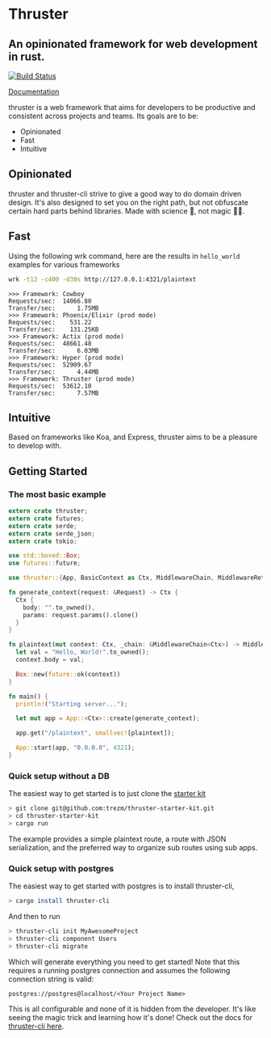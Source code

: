 # Thruster
## An opinionated framework for web development in rust.

[![Build Status](https://travis-ci.org/trezm/Thruster.svg?branch=master)](https://travis-ci.org/trezm/Thruster)

[Documentation](https://docs.rs/thruster/0.4.4/thruster/)

thruster is a web framework that aims for developers to be productive and consistent across projects and teams. Its goals are to be:
- Opinionated
- Fast
- Intuitive

## Opinionated

thruster and thruster-cli strive to give a good way to do domain driven design. It's also designed to set you on the right path, but not obfuscate certain hard parts behind libraries. Made with science 🔭, not magic 🧙‍♂️.

## Fast

Using the following wrk command, here are the results in `hello_world` examples for various frameworks

```bash
wrk -t12 -c400 -d30s http://127.0.0.1:4321/plaintext
```

```
>>> Framework: Cowboy
Requests/sec:  14066.80
Transfer/sec:      1.75MB
>>> Framework: Phoenix/Elixir (prod mode)
Requests/sec:    531.22
Transfer/sec:    131.25KB
>>> Framework: Actix (prod mode)
Requests/sec:  48661.48
Transfer/sec:      6.03MB
>>> Framework: Hyper (prod mode)
Requests/sec:  52909.67
Transfer/sec:      4.44MB
>>> Framework: Thruster (prod mode)
Requests/sec:  53612.10
Transfer/sec:      7.57MB
```

## Intuitive

Based on frameworks like Koa, and Express, thruster aims to be a pleasure to develop with.

## Getting Started

### The most basic example

```rust
extern crate thruster;
extern crate futures;
extern crate serde;
extern crate serde_json;
extern crate tokio;

use std::boxed::Box;
use futures::future;

use thruster::{App, BasicContext as Ctx, MiddlewareChain, MiddlewareReturnValue, Request};

fn generate_context(request: &Request) -> Ctx {
  Ctx {
    body: "".to_owned(),
    params: request.params().clone()
  }
}

fn plaintext(mut context: Ctx, _chain: &MiddlewareChain<Ctx>) -> MiddlewareReturnValue<Ctx> {
  let val = "Hello, World!".to_owned();
  context.body = val;

  Box::new(future::ok(context))
}

fn main() {
  println!("Starting server...");

  let mut app = App::<Ctx>::create(generate_context);

  app.get("/plaintext", smallvec![plaintext]);

  App::start(app, "0.0.0.0", 4321);
}
```

### Quick setup without a DB

The easiest way to get started is to just clone the [starter kit](https://github.com/trezm/thruster-starter-kit)

```bash
> git clone git@github.com:trezm/thruster-starter-kit.git
> cd thruster-starter-kit
> cargo run
```

The example provides a simple plaintext route, a route with JSON serialization, and the preferred way to organize sub routes using sub apps.

### Quick setup with postgres

The easiest way to get started with postgres is to install thruster-cli,

```bash
> cargo install thruster-cli
```

And then to run

```bash
> thruster-cli init MyAwesomeProject
> thruster-cli component Users
> thruster-cli migrate
```

Which will generate everything you need to get started! Note that this requires a running postgres connection and assumes the following connection string is valid:

```
postgres://postgres@localhost/<Your Project Name>
```

This is all configurable and none of it is hidden from the developer. It's like seeing the magic trick and learning how it's done! Check out the docs for [thruster-cli here](https://github.com/trezm/thruster-cli).
